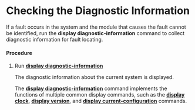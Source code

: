 Checking the Diagnostic Information
===================================

If a fault occurs in the system and the module that causes the fault cannot be identified, run the **display diagnostic-information** command to collect diagnostic information for fault locating.

#### Procedure

1. Run [**display diagnostic-information**](cmdqueryname=display+diagnostic-information)
   
   
   
   The diagnostic information about the current system is displayed.
   
   The [**display diagnostic-information**](cmdqueryname=display+diagnostic-information) command implements the functions of multiple common display commands, such as the [**display clock**](cmdqueryname=display+clock), [**display version**](cmdqueryname=display+version), and [**display current-configuration**](cmdqueryname=display+current-configuration) commands.